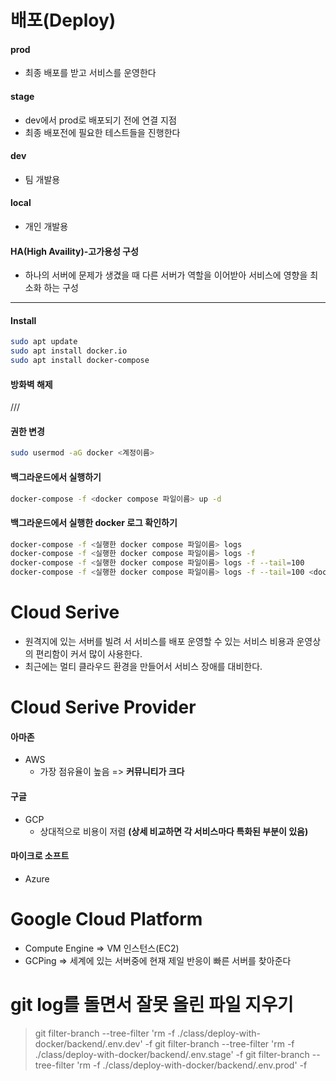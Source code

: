 # 배포(Deploy)

#### **prod**

- 최종 배포를 받고 서비스를 운영한다

#### **stage**

- dev에서 prod로 배포되기 전에 연결 지점
- 최종 배포전에 필요한 테스트들을 진행한다

#### **dev**

- 팀 개발용

#### **local**

- 개인 개발용

#### **HA(High Availity)-고가용성 구성**

- 하나의 서버에 문제가 생겼을 때 다른 서버가 역할을 이어받아 서비스에 영향을 최소화 하는 구성

---

#### **Install**

```bash
sudo apt update
sudo apt install docker.io
sudo apt install docker-compose
```

#### **방화벽 해제**

///

#### **권한 변경**

```bash
sudo usermod -aG docker <계정이름>
```

#### **백그라운드에서 실행하기**

```bash
docker-compose -f <docker compose 파일이름> up -d
```

#### **백그라운드에서 실행한 docker 로그 확인하기**

```bash
docker-compose -f <실행한 docker compose 파일이름> logs
docker-compose -f <실행한 docker compose 파일이름> logs -f
docker-compose -f <실행한 docker compose 파일이름> logs -f --tail=100
docker-compose -f <실행한 docker compose 파일이름> logs -f --tail=100 <docker>>
```

# Cloud Serive

- 원격지에 있는 서버를 빌려 서 서비스를 배포 운영할 수 있는 서비스 비용과 운영상의 편리함이 커서 많이 사용한다.
- 최근에는 멀티 클라우드 환경을 만들어서 서비스 장애를 대비한다.

# Cloud Serive Provider

#### 아마존

- AWS
  - 가장 점유율이 높음 => **커뮤니티가 크다**

#### 구글

- GCP
  - 상대적으로 비용이 저렴 **(상세 비교하면 각 서비스마다 특화된 부분이 있음)**

#### 마이크로 소프트

- Azure

# Google Cloud Platform

- Compute Engine => VM 인스턴스(EC2)
- GCPing => 세계에 있는 서버중에 현재 제일 반응이 빠른 서버를 찾아준다

# **git log를 돌면서 잘못 올린 파일 지우기**

> git filter-branch --tree-filter 'rm -f ./class/deploy-with-docker/backend/.env.dev' -f
> git filter-branch --tree-filter 'rm -f ./class/deploy-with-docker/backend/.env.stage' -f
> git filter-branch --tree-filter 'rm -f ./class/deploy-with-docker/backend/.env.prod' -f
